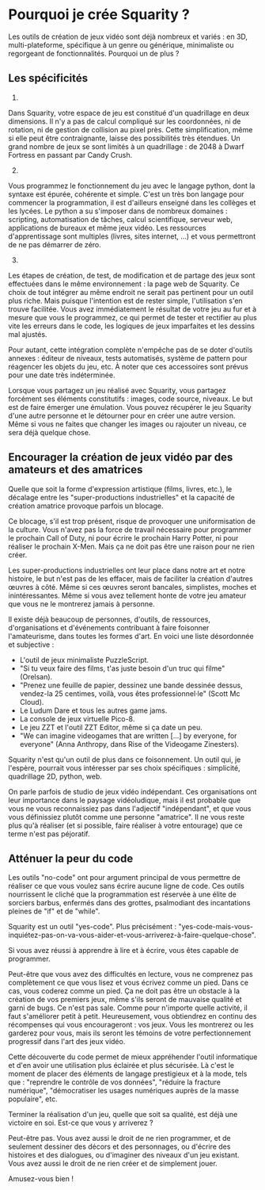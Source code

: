 # Pourquoi je crée Squarity ?


Les outils de création de jeux vidéo sont déjà nombreux et variés : en 3D, multi-plateforme, spécifique à un genre ou générique, minimaliste ou regorgeant de fonctionnalités. Pourquoi un de plus ?


## Les spécificités

1)

Dans Squarity, votre espace de jeu est constitué d'un quadrillage en deux dimensions. Il n'y a pas de calcul compliqué sur les coordonnées, ni de rotation, ni de gestion de collision au pixel près. Cette simplification, même si elle peut être contraignante, laisse des possibilités très étendues. Un grand nombre de jeux se sont limités à un quadrillage : de 2048 à Dwarf Fortress en passant par Candy Crush.

2)

Vous programmez le fonctionnement du jeu avec le langage python, dont la syntaxe est épurée, cohérente et simple. C'est un très bon langage pour commencer la programmation, il est d'ailleurs enseigné dans les collèges et les lycées. Le python a su s'imposer dans de nombreux domaines : scripting, automatisation de tâches, calcul scientifique, serveur web, applications de bureaux et même jeux vidéo. Les ressources d'apprentissage sont multiples (livres, sites internet, ...) et vous permettront de ne pas démarrer de zéro.

3)

Les étapes de création, de test, de modification et de partage des jeux sont effectuées dans le même environnement : la page web de Squarity. Ce choix de tout intégrer au même endroit ne serait pas pertinent pour un outil plus riche. Mais puisque l'intention est de rester simple, l'utilisation s'en trouve facilitée. Vous avez immédiatement le résultat de votre jeu au fur et à mesure que vous le programmez, ce qui permet de tester et rectifier au plus vite les erreurs dans le code, les logiques de jeux imparfaites et les dessins mal ajustés.

Pour autant, cette intégration complète n'empêche pas de se doter d'outils annexes : éditeur de niveaux, tests automatisés, système de pattern pour réagencer les objets du jeu, etc. À noter que ces accessoires sont prévus pour une date très indéterminée.

Lorsque vous partagez un jeu réalisé avec Squarity, vous partagez forcément ses éléments constitutifs : images, code source, niveaux. Le but est de faire émerger une émulation. Vous pouvez récupérer le jeu Squarity d'une autre personne et le détourner pour en créer une autre version. Même si vous ne faites que changer les images ou rajouter un niveau, ce sera déjà quelque chose.


## Encourager la création de jeux vidéo par des amateurs et des amatrices

Quelle que soit la forme d'expression artistique (films, livres, etc.), le décalage entre les "super-productions industrielles" et la capacité de création amatrice provoque parfois un blocage.

Ce blocage, s'il est trop présent, risque de provoquer une uniformisation de la culture. Vous n'avez pas la force de travail nécessaire pour programmer le prochain Call of Duty, ni pour écrire le prochain Harry Potter, ni pour réaliser le prochain X-Men. Mais ça ne doit pas être une raison pour ne rien créer.

Les super-productions industrielles ont leur place dans notre art et notre histoire, le but n'est pas de les effacer, mais de faciliter la création d'autres œuvres à côté. Même si ces œuvres seront bancales, simplistes, moches et inintéressantes. Même si vous avez tellement honte de votre jeu amateur que vous ne le montrerez jamais à personne.

Il existe déjà beaucoup de personnes, d'outils, de ressources, d'organisations et d'événements contribuant à faire foisonner l'amateurisme, dans toutes les formes d'art. En voici une liste désordonnée et subjective :

 - L'outil de jeux minimaliste PuzzleScript.
 - "Si tu veux faire des films, t'as juste besoin d'un truc qui filme" (Orelsan).
 - "Prenez une feuille de papier, dessinez une bande dessinée dessus, vendez-la 25 centimes, voilà, vous êtes professionnel·le" (Scott Mc Cloud).
 - Le Ludum Dare et tous les autres game jams.
 - La console de jeux virtuelle Pico-8.
 - Le jeu ZZT et l'outil ZZT Editor, même si ça date un peu.
 - "We can imagine videogames that are written [...] by everyone, for everyone" (Anna Anthropy, dans Rise of the Videogame Zinesters).

Squarity n'est qu'un outil de plus dans ce foisonnement. Un outil qui, je l'espère, pourrait vous intéresser par ses choix spécifiques : simplicité, quadrillage 2D, python, web.

On parle parfois de studio de jeux vidéo indépendant. Ces organisations ont leur importance dans le paysage vidéoludique, mais il est probable que vous ne vous reconnaissiez pas dans l'adjectif "indépendant", et que vous vous définissiez plutôt comme une personne "amatrice". Il ne vous reste plus qu'à réaliser (et si possible, faire réaliser à votre entourage) que ce terme n'est pas péjoratif.


## Atténuer la peur du code

Les outils "no-code" ont pour argument principal de vous permettre de réaliser ce que vous voulez sans écrire aucune ligne de code. Ces outils nourrissent le cliché que la programmation est réservée à une élite de sorciers barbus, enfermés dans des grottes, psalmodiant des incantations pleines de "if" et de "while".

Squarity est un outil "yes-code". Plus précisément : "yes-code-mais-vous-inquiétez-pas-on-va-vous-aider-et-vous-arriverez-à-faire-quelque-chose".

Si vous avez réussi à apprendre à lire et à écrire, vous êtes capable de programmer.

Peut-être que vous avez des difficultés en lecture, vous ne comprenez pas complètement ce que vous lisez et vous écrivez comme un pied. Dans ce cas, vous coderez comme un pied. Ça ne doit pas être un obstacle à la création de vos premiers jeux, même s'ils seront de mauvaise qualité et garni de bugs. Ce n'est pas sale. Comme pour n'importe quelle activité, il faut s'améliorer petit à petit. Heureusement, vous obtiendrez en continu des récompenses qui vous encourageront : vos jeux. Vous les montrerez ou les garderez pour vous, mais ils seront les témoins de votre perfectionnement progressif dans l'art des jeux vidéo.

Cette découverte du code permet de mieux appréhender l'outil informatique et d'en avoir une utilisation plus éclairée et plus sécurisée. Là c'est le moment de placer des éléments de langage prestigieux et à la mode, tels que : "reprendre le contrôle de vos données", "réduire la fracture numérique", "démocratiser les usages numériques auprès de la masse populaire", etc.

Terminer la réalisation d'un jeu, quelle que soit sa qualité, est déjà une victoire en soi. Est-ce que vous y arriverez ?

Peut-être pas. Vous avez aussi le droit de ne rien programmer, et de seulement dessiner des décors et des personnages, ou d'écrire des histoires et des dialogues, ou d'imaginer des niveaux d'un jeu existant. Vous avez aussi le droit de ne rien créer et de simplement jouer.

Amusez-vous bien !
